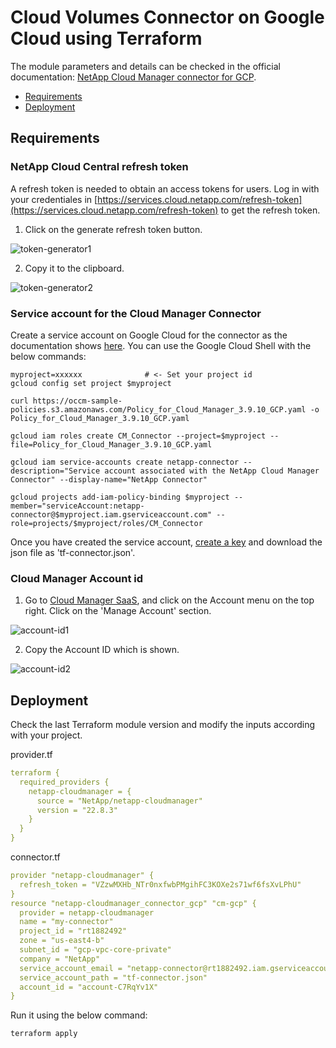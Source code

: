 # Cloud Volumes Connector on Google Cloud using Terraform

The module parameters and details can be checked in the official documentation:
[NetApp Cloud Manager connector for GCP](https://registry.terraform.io/providers/NetApp/netapp-cloudmanager/latest/docs/resources/connector_gcp).

* [Requirements](#requirements)
* [Deployment](#deployment)

## Requirements

### NetApp Cloud Central refresh token

A refresh token is needed to obtain an access tokens for users. Log in with your credentiales in [https://services.cloud.netapp.com/refresh-token](https://services.cloud.netapp.com/refresh-token) to get the refresh token. 

1. Click on the generate refresh token button.

![token-generator1](./../pics/cloudmanager_token_generator01.jpg)

2. Copy it to the clipboard.

![token-generator2](./../pics/cloudmanager_token_generator02.jpg)

### Service account for the Cloud Manager Connector

Create a service account on Google Cloud for the connector as the documentation shows [here](https://docs.netapp.com/us-en/cloud-manager-setup-admin/task-creating-connectors-gcp.html#set-up-a-service-account-for-the-connector). You can use the Google Cloud Shell with the below commands:

```shell
myproject=xxxxxx              # <- Set your project id
gcloud config set project $myproject

curl https://occm-sample-policies.s3.amazonaws.com/Policy_for_Cloud_Manager_3.9.10_GCP.yaml -o Policy_for_Cloud_Manager_3.9.10_GCP.yaml

gcloud iam roles create CM_Connector --project=$myproject --file=Policy_for_Cloud_Manager_3.9.10_GCP.yaml

gcloud iam service-accounts create netapp-connector --description="Service account associated with the NetApp Cloud Manager Connector" --display-name="NetApp Connector"

gcloud projects add-iam-policy-binding $myproject --member="serviceAccount:netapp-connector@$myproject.iam.gserviceaccount.com" --role=projects/$myproject/roles/CM_Connector
```

Once you have created the service account, [create a key](https://cloud.google.com/iam/docs/creating-managing-service-account-keys) and download the json file as 'tf-connector.json'.

### Cloud Manager Account id

1. Go to [Cloud Manager SaaS](https://cloudmanager.netapp.com/), and click on the Account menu on the top right. Click on the 'Manage Account' section.

![account-id1](./../pics/cloudmanager_account_id01.jpg)

2. Copy the Account ID which is shown.

![account-id2](./../pics/cloudmanager_account_id02.jpg)

## Deployment

Check the last Terraform module version and modify the inputs according with your project.

provider.tf
```yaml
terraform {
  required_providers {
    netapp-cloudmanager = {
      source = "NetApp/netapp-cloudmanager"
      version = "22.8.3"
    }
  }
}
```

connector.tf
```yaml
provider "netapp-cloudmanager" {
  refresh_token = "VZzwMXHb_NTr0nxfwbPMgihFC3KOXe2s71wf6fsXvLPhU"
}
resource "netapp-cloudmanager_connector_gcp" "cm-gcp" {
  provider = netapp-cloudmanager
  name = "my-connector"
  project_id = "rt1882492"
  zone = "us-east4-b"
  subnet_id = "gcp-vpc-core-private"
  company = "NetApp"
  service_account_email = "netapp-connector@rt1882492.iam.gserviceaccount.com"
  service_account_path = "tf-connector.json"
  account_id = "account-C7RqYv1X"
}
```

Run it using the below command:
```shell
terraform apply
```